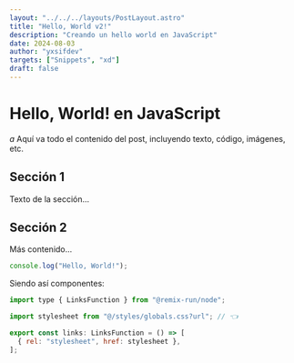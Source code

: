 ```yaml
---
layout: "../../../layouts/PostLayout.astro"
title: "Hello, World v2!"
description: "Creando un hello world en JavaScript"
date: 2024-08-03
author: "yxsifdev"
targets: ["Snippets", "xd"]
draft: false
---
```


# Hello, World! en JavaScript
*a*
Aquí va todo el contenido del post, incluyendo texto, código, imágenes, etc.

## Sección 1

Texto de la sección...

## Sección 2

Más contenido...

```js
console.log("Hello, World!");
```

Siendo así componentes:

```jsx
import type { LinksFunction } from "@remix-run/node";

import stylesheet from "@/styles/globals.css?url"; // 👈

export const links: LinksFunction = () => [
  { rel: "stylesheet", href: stylesheet },
];
```